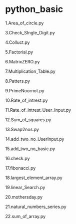 # python_basic

1.Area_of_circle.py

3.Check_SIngle_Digit.py

4.Colluct.py

5.Factorial.py

6.MatrixZERO.py

7.Multiplication_Table.py

8.Patters.py

9.PrimeNoornot.py

10.Rate_of_intrest.py

11.Rate_of_intrest_User_Input.py

12.Sum_of_squares.py

13.Swap2nos.py

14.add_two_no_UserInput.py

15.add_two_no_basic.py

16.check.py

17.fibonacci.py

18.largest_element_array.py

19.linear_Search.py

20.mothersday.py

21.natural_numbers_series.py

22.sum_of_array.py

